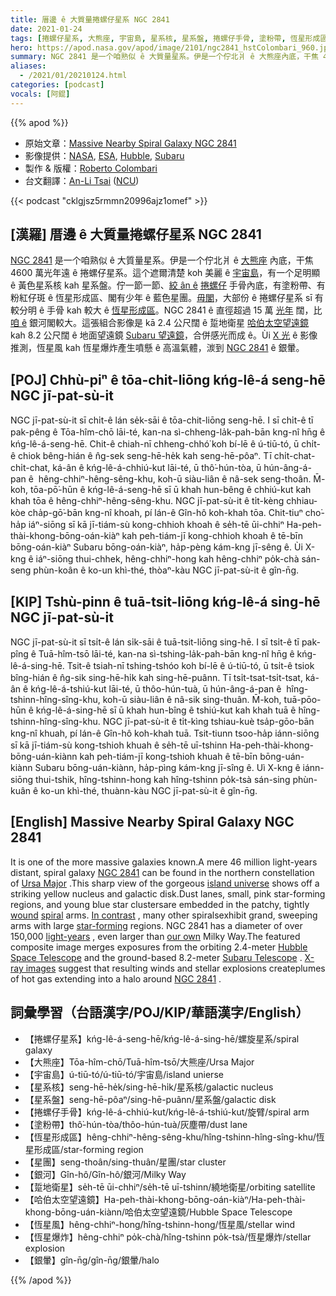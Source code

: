 ```yaml
---
title: 厝邊 ê 大質量捲螺仔星系 NGC 2841
date: 2021-01-24
tags: [捲螺仔星系, 大熊座, 宇宙島, 星系核, 星系盤, 捲螺仔手骨, 塗粉帶, 恆星形成區, 星團, 銀河, 踅地衛星, 哈伯太空望遠, 恆星風, 恆星爆炸, 銀暈]
hero: https://apod.nasa.gov/apod/image/2101/ngc2841_hstColombari_960.jpg
summary: NGC 2841 是一个咱熟似 ê 大質量星系。伊是一个佇北爿 ê 大熊座內底，干焦 4600 萬光年遠 ê 捲螺仔星系。
aliases:
  - /2021/01/20210124.html
categories: [podcast]
vocals: [阿錕]
---
```


{{% apod %}}

- 原始文章：[Massive Nearby Spiral Galaxy NGC 2841](https://apod.nasa.gov/apod/ap210124.html)
- 影像提供：[NASA](https://www.nasa.gov/), [ESA](https://esahubble.org/), [Hubble](https://hla.stsci.edu/), [Subaru](https://subarutelescope.org/en/about/)
- 製作 & 版權：[Roberto Colombari](https://www.facebook.com/roberto.colombari)
- 台文翻譯：[An-Li Tsai](mailto:thianbun.taigi@gmail.com) ([NCU](https://www.astro.ncu.edu.tw))

{{< podcast "cklgjsz5rmmn20996ajz1omef" >}}

## [漢羅] 厝邊 ê 大質量捲螺仔星系 NGC 2841

[NGC 2841](https://hubblesite.org/image/3845/printshop) 是一个咱熟似 ê 大質量星系。伊是一个佇北爿 ê [大熊座](https://apod.nasa.gov/apod/ap070108.html) 內底，干焦 4600 萬光年遠 ê 捲螺仔星系。這个遮爾清楚 koh 美麗 ê [宇宙島](https://cass.ucsd.edu/public/tutorial/Galaxies.html)，有一个足明顯 ê 黃色星系核 kah 星系盤。佇一節一節、[絞 ân ê](https://casa.colorado.edu/~danforth/science/spiral/) [捲螺仔](https://apod.nasa.gov/apod/ap030925.html) 手骨內底，有塗粉帶、有粉紅仔斑 ê 恆星形成區、閣有少年 ê 藍色星團。[毋閣](https://apod.nasa.gov/apod/ap091017.html)，大部份 ê 捲螺仔星系 sī 有較分明 ê 手骨 kah 較大 ê [恆星形成區](https://science.nasa.gov/astrophysics/focus-areas/how-do-stars-form-and-evolve)。NGC 2841 ê 直徑超過 15 萬 [光年](https://exoplanets.nasa.gov/faq/26/what-is-a-light-year/) 闊，比 [咱 ê](http://www.atlasoftheuniverse.com/galaxy.html) 銀河閣較大。這張組合影像是 kā 2.4 公尺闊 ê 踅地衛星 [哈伯太空望遠鏡](https://www.nasa.gov/mission_pages/hubble/story/index.html) kah 8.2 公尺闊 ê 地面望遠鏡 [Subaru 望遠鏡](https://www.naoj.org/en/about/)，合併感光而成 ê。Ùi [X 光](https://chandra.harvard.edu/photo/2006/n2841/) ê 影像推測，恆星風 kah 恆星爆炸產生噴懸 ê 高溫氣體，湠到 [NGC 2841](https://www.youtube.com/watch?v=byMG1s47ov8) ê 銀暈。

## [POJ] Chhù-piⁿ ê tōa-chit-liōng kńg-lê-á seng-hē NGC jī-pat-sù-it

NGC jī-pat-sù-it sī chi̍t-ê lán se̍k-sāi ê tōa-chit-liōng seng-hē. I sī chi̍t-ê tī pak-pêng ê Tōa-hîm-chō lāi-té, kan-na sì-chheng-la̍k-pah-bān kng-nî hn̄g ê kńg-lê-á-seng-hē. Chit-ê chiah-nī chheng-chhó͘ koh bí-lē ê ú-tiū-tó, ū chi̍t-ê chiok bêng-hián ê n̂g-sek seng-hē-he̍k kah seng-hē-pôaⁿ. Tī chi̍t-chat-chi̍t-chat, ká-ân ê kńg-lê-á-chhiú-kut lāi-té, ū thô͘-hún-tòa, ū hún-âng-á-pan ê  hêng-chhiⁿ-hêng-sêng-khu, koh-ū siàu-liân ê nâ-sek seng-thoân. M̄-koh, tōa-pō͘-hūn ê kńg-lê-á-seng-hē sī ū khah hun-bêng ê chhiú-kut kah khah tōa ê hêng-chhiⁿ-hêng-sêng-khu. NGC jī-pat-sù-it ê ti̍t-kèng chhiau-kòe cha̍p-gō͘-bān kng-nî khoah, pí lán-ê Gîn-hô koh-khah tōa. Chit-tiuⁿ cho͘-ha̍p iáⁿ-siōng sī kā jī-tiám-sù kong-chhioh khoah ê se̍h-tē ūi-chhiⁿ Ha-peh-thài-khong-bōng-oán-kiàⁿ kah peh-tiám-jī kong-chhioh khoah ê tē-bīn bōng-oán-kiàⁿ Subaru bōng-oán-kiàⁿ, ha̍p-pèng kám-kng jī-sêng ê. Ùi X-kng ê iáⁿ-siōng thui-chhek, hêng-chhiⁿ-hong kah hêng-chhiⁿ po̍k-chà sán-seng phùn-koân ê ko-un khì-thé, thòaⁿ-kàu NGC jī-pat-sù-it ê gîn-n̄g.

## [KIP] Tshù-pinn ê tuā-tsit-liōng kńg-lê-á sing-hē NGC jī-pat-sù-it

NGC jī-pat-sù-it sī tsi̍t-ê lán si̍k-sāi ê tuā-tsit-liōng sing-hē. I sī tsi̍t-ê tī pak-pîng ê Tuā-hîm-tsō lāi-té, kan-na sì-tshing-la̍k-pah-bān kng-nî hn̄g ê kńg-lê-á-sing-hē. Tsit-ê tsiah-nī tshing-tshóo koh bí-lē ê ú-tiū-tó, ū tsi̍t-ê tsiok bîng-hián ê n̂g-sik sing-hē-hi̍k kah sing-hē-puânn. Tī tsi̍t-tsat-tsi̍t-tsat, ká-ân ê kńg-lê-á-tshiú-kut lāi-té, ū thôo-hún-tuà, ū hún-âng-á-pan ê  hîng-tshinn-hîng-sîng-khu, koh-ū siàu-liân ê nâ-sik sing-thuân. M̄-koh, tuā-pōo-hūn ê kńg-lê-á-sing-hē sī ū khah hun-bîng ê tshiú-kut kah khah tuā ê hîng-tshinn-hîng-sîng-khu. NGC jī-pat-sù-it ê ti̍t-kìng tshiau-kuè tsa̍p-gōo-bān kng-nî khuah, pí lán-ê Gîn-hô koh-khah tuā. Tsit-tiunn tsoo-ha̍p iánn-siōng sī kā jī-tiám-sù kong-tshioh khuah ê se̍h-tē uī-tshinn Ha-peh-thài-khong-bōng-uán-kiànn kah peh-tiám-jī kong-tshioh khuah ê tē-bīn bōng-uán-kiànn Subaru bōng-uán-kiànn, ha̍p-pìng kám-kng jī-sîng ê. Uì X-kng ê iánn-siōng thui-tshik, hîng-tshinn-hong kah hîng-tshinn po̍k-tsà sán-sing phùn-kuân ê ko-un khì-thé, thuànn-kàu NGC jī-pat-sù-it ê gîn-n̄g.

## [English] Massive Nearby Spiral Galaxy NGC 2841

It is one of the more massive galaxies known.A mere 46 million light-years distant, spiral galaxy [NGC 2841](https://hubblesite.org/image/3845/printshop) can be found in the northern constellation of [Ursa Major](https://apod.nasa.gov/apod/ap070108.html) .This sharp view of the gorgeous [island universe](https://cass.ucsd.edu/public/tutorial/Galaxies.html) shows off a striking yellow nucleus and galactic disk.Dust lanes, small, pink star-forming regions, and young blue star clustersare embedded in the patchy, tightly [wound](https://casa.colorado.edu/~danforth/science/spiral/) [spiral](https://apod.nasa.gov/apod/ap030925.html) arms. [In contrast](https://apod.nasa.gov/apod/ap091017.html) , many other spiralsexhibit grand, sweeping arms with large [star-forming](https://science.nasa.gov/astrophysics/focus-areas/how-do-stars-form-and-evolve) regions. NGC 2841 has a diameter of over 150,000 [light-years](https://exoplanets.nasa.gov/faq/26/what-is-a-light-year/) , even larger than [our own](http://www.atlasoftheuniverse.com/galaxy.html) Milky Way.The featured composite image merges exposures from the orbiting 2.4-meter [Hubble Space Telescope](https://www.nasa.gov/mission_pages/hubble/story/index.html) and the ground-based 8.2-meter [Subaru Telescope](https://www.naoj.org/en/about/) . [X-ray images](https://chandra.harvard.edu/photo/2006/n2841/) suggest that resulting winds and stellar explosions createplumes of hot gas extending into a halo around [NGC 2841](https://www.youtube.com/watch?v=byMG1s47ov8) .

## 詞彙學習（台語漢字/POJ/KIP/華語漢字/English）

- 【捲螺仔星系】kńg-lê-á-seng-hē/kńg-lê-á-sing-hē/螺旋星系/spiral galaxy
- 【大熊座】Tōa-hîm-chō/Tuā-hîm-tsō/大熊座/Ursa Major
- 【宇宙島】ú-tiū-tó/ú-tiū-tó/宇宙島/island unierse
- 【星系核】seng-hē-he̍k/sing-hē-hi̍k/星系核/galactic nucleus
- 【星系盤】seng-hē-pôaⁿ/sing-hē-puânn/星系盤/galactic disk
- 【捲螺仔手骨】kńg-lê-á-chhiú-kut/kńg-lê-á-tshiú-kut/旋臂/spiral arm
- 【塗粉帶】thô͘-hún-tòa/thôo-hún-tuà/灰塵帶/dust lane
- 【恆星形成區】hêng-chhiⁿ-hêng-sêng-khu/hîng-tshinn-hîng-sîng-khu/恆星形成區/star-forming region
- 【星團】seng-thoân/sing-thuân/星團/star cluster
- 【銀河】Gîn-hô/Gîn-hô/銀河/Milky Way
- 【踅地衛星】se̍h-tē ūi-chhiⁿ/se̍h-tē uī-tshinn/繞地衛星/orbiting satellite
- 【哈伯太空望遠鏡】Ha-peh-thài-khong-bōng-oán-kiàⁿ/Ha-peh-thài-khong-bōng-uán-kiànn/哈伯太空望遠鏡/Hubble Space Telescope
- 【恆星風】hêng-chhiⁿ-hong/hîng-tshinn-hong/恆星風/stellar wind
- 【恆星爆炸】hêng-chhiⁿ po̍k-chà/hîng-tshinn po̍k-tsà/恆星爆炸/stellar explosion
- 【銀暈】gîn-n̄g/gîn-n̄g/銀暈/halo

{{% /apod %}}
